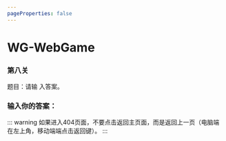 ```yaml
---
pageProperties: false
---
```

# WG-WebGame
### 第八关

题目：请输 入答案。<br>

### 输入你的答案：

<WGwgc></WGwgc>

::: warning
如果进入404页面，不要点击返回主页面，而是返回上一页（电脑端在左上角，移动端端点击返回键）。
:::